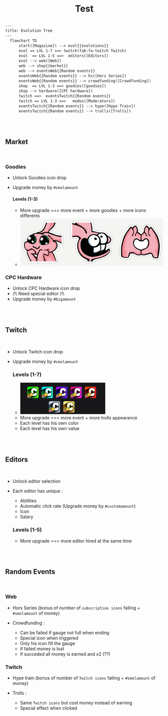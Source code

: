 # <p style="text-align: center;">Test</p>


```mermaid
---
title: Evolution Tree
---
  flowchart TD
      start([Magazine]) --> evol{{evolutions}}
      evol == LVL 1-7 ==> twitch(fab:fa-twitch Twitch)
      evol  == LVL 1-5 ==>  editors([Editors])
      evol --> web([Web])
      web --> shop{{market}}
      web --> eventsWeb{{Random events}}
      eventsWeb{{Random events}} --> hs([Hors Series])
      eventsWeb{{Random events}} --> crowdfunding([Crowdfunding])
      shop  == LVL 1-3 ==> goodies([goodies])
      shop --> hardware([CPC hardware])
      twitch ==>  eventsTwitch{{Random events}}
      twitch == LVL 1-3 ==>   modos([Moderators])
      eventsTwitch{{Random events}} --> hype([Hype Train])
      eventsTwitch{{Random events}} --> trolls([Trolls])

```
<br>
<br>

## Market
<br>

  ### Goodies

  - Unlock Goodies icon drop
  - Upgrade money by `#smolamount`
  
    #### Levels (1-3)

    - More upgrade === more event + more goodies + more icons differents
    - ![abo-ico](Canard-PC-stickers.png)

  ### CPC Hardware

  - Unlock CPC Hardware icon drop
  -  /!\ Need special editor /!\
  - Upgrade money by `#bigamount`
    
<br>
<br>


## Twitch
<br>

- Unlock Twitch icon drop
- Upgrade money by `#smolamount`

    ### Levels (1-7)

    - ![abo-ico](Abonnements-Twitch.png)
    - More upgrade === more event + more trolls appearance
    - Each level has his own color
    - Each level has his own value

<br>
<br>

## Editors
<br>

- Unlock editor selection
- Each editor has unique : 
  - Abilities
  - Automatic click rate (Upgrade money by `#customamount`)
  - Icon
  - Salary

  ### Levels (1-5)

  - More upgrade === more editor hired at the same time


<br>
<br>

## Random Events
<br>

### Web

  - Hors Series (bonus of number of `subscription icons` falling + `#smolamount` of money)
  - Crowdfunding :
  
      - Can be failed if gauge not full when ending
      - Special icon when triggered
      - Only his icon fill the gauge
      - if failed money is lost
      - if succeded all money is earned and x2 (??)


### Twitch

  - Hype train  (bonus of number of `Twitch icons` falling + `#smolamount` of money)
  - Trolls :
  
      - Same `Twitch icons` but cost money instead of earning
      - Special effect when clicked





